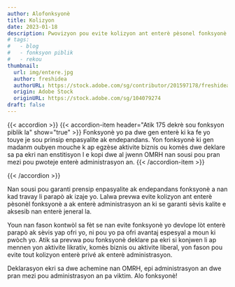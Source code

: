 ```yaml
---
author: Alofonksyonè
title: Kolizyon
date: 2023-01-18
description: Pwovizyon pou evite kolizyon ant enterè pèsonel fonksyonè a ak enterè administrasyon an. 
# tags:
#   - blog
#   - fonksyon piblik
#   - rekou 
thumbnail:
  url: img/entere.jpg
  author: freshidea
  authorURL: https://stock.adobe.com/sg/contributor/201597178/freshidea
  origin: Adobe Stock
  originURL: https://stock.adobe.com/sg/104079274
draft: false
---
```


{{< accordion >}}
  {{< accordion-item header="Atik 175 dekrè sou fonksyon piblik la" show="true" >}}
  Fonksyonè yo pa dwe gen enterè ki ka fe yo touye je sou prinsip enpasyalite ak endepandans. Yon fonksyonè ki gen madanm oubyen mouche k ap egzèse aktivite biznis ou komès dwe deklare sa pa ekri nan enstitisyon l e kopi dwe al jwenn OMRH nan sousi pou pran mezi pou pwoteje enterè administrasyon an.
  {{< /accordion-item >}}
  <!-- {{< accordion-item header="Accordion Item #3" >}}
    This is the third item's accordion body.
  {{< /accordion-item >}} -->
{{< /accordion >}}

Nan sousi pou garanti prensip enpasyalite ak endepandans fonksyonè a nan kad travay li parapò ak izaje yo. Lalwa prevwa evite kolizyon ant enterè pèsonèl fonksyonè a ak enterè administrasyon an ki se garanti sèvis kalite e aksesib nan enterè jeneral la.

Youn nan fason kontwòl sa fèt se nan evite fonksyonè yo devlope lòt enterè parapò ak sèvis yap ofri yo, ni pou yo pa ofri avantaj espesyal a moun ki pwòch yo. Atik sa prevwa pou fonksyonè deklare pa ekri si konjwen li ap mennen yon aktivite likrativ, komès biznis ou aktivite liberal, yon fason pou evite tout kolizyon enterè privé ak enterè administrasyon. 

Deklarasyon ekri sa dwe achemine nan OMRH, epi administrasyon an dwe pran mezi pou administrasyon an pa viktim. Alo fonksyonè!